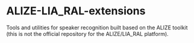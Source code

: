 # ALIZE-LIA_RAL-extensions
Tools and utilities for speaker recognition built based on the ALIZE toolkit (this is not the official repository for the ALIZE/LIA_RAL platform).
